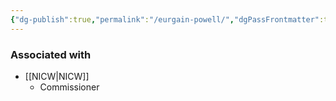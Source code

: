 ```yaml
---
{"dg-publish":true,"permalink":"/eurgain-powell/","dgPassFrontmatter":true}
---
```


### Associated with
- [[NICW\|NICW]]
	- Commissioner